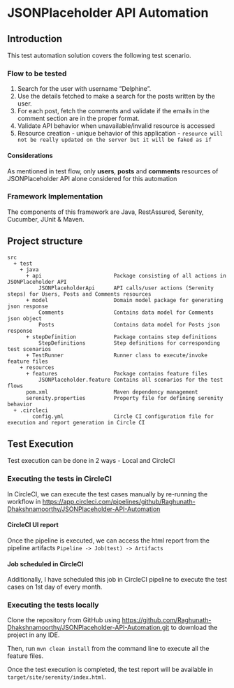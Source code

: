 # JSONPlaceholder API Automation
## Introduction

This test automation solution covers the following test scenario.

### Flow to be tested

1. Search for the user with username “Delphine”.
2. Use the details fetched to make a search for the posts written by the
user.
3. For each post, fetch the comments and validate if the emails in the
comment section are in the proper format.
4. Validate API behavior when unavailable/invalid resource is accessed
5. Resource creation - unique behavior of this application - `resource will not be really updated on the server but it will be faked as if`

#### Considerations

As mentioned in test flow, only **users**, **posts** and **comments** resources of JSONPlaceholder API alone considered for this automation

### Framework Implementation

The components of this framework are Java, RestAssured, Serenity, Cucumber, JUnit & Maven.

## Project structure

```
src
  + test
    + java
      + api                       Package consisting of all actions in JSONPlaceholder API
          JSONPlaceholderApi      API calls/user actions (Serenity steps) for Users, Posts and Comments resources
      + model                     Domain model package for generating json response
          Comments                Contains data model for Comments json object
          Posts                   Contains data model for Posts json response
      + stepDefinition            Package contains step definitions
          StepDefinitions         Step definitions for corresponding test scenarios
      + TestRunner                Runner class to execute/invoke feature files
    + resources
      + features                  Package contains feature files
          JSONPlaceholder.feature Contains all scenarios for the test flows
      pom.xml                     Maven dependency management
      serenity.properties         Property file for defining serenity behavior
  + .circleci
        config.yml                Circle CI configuration file for execution and report generation in Circle CI
```
## Test Execution

Test execution can be done in 2 ways - Local and CircleCI

### Executing the tests in CircleCI

In CircleCI, we can execute the test cases manually by re-running the workflow in https://app.circleci.com/pipelines/github/Raghunath-Dhakshnamoorthy/JSONPlaceholder-API-Automation

#### CircleCI UI report

Once the pipeline is executed, we can access the html report from the pipeline artifacts `Pipeline -> Job(test) -> Artifacts`

#### Job scheduled in CircleCI

Additionally, I have scheduled this job in CircleCI pipeline to execute the test cases on 1st day of every month.

### Executing the tests locally

Clone the repository from GitHub using https://github.com/Raghunath-Dhakshnamoorthy/JSONPlaceholder-API-Automation.git to download the project in any IDE.
 
Then, run `mvn clean install` from the command line to execute all the feature files.

Once the test execution is completed, the test report will be available in `target/site/serenity/index.html`.
